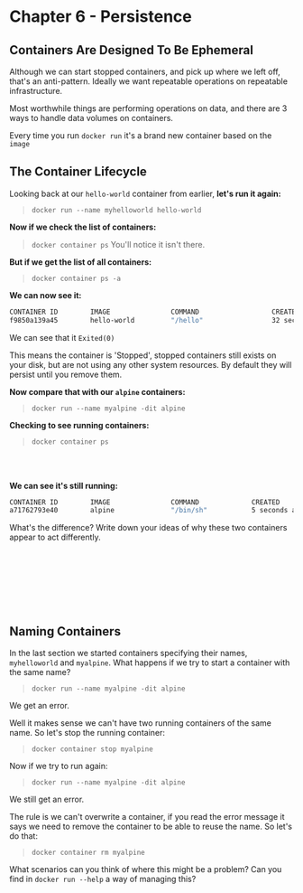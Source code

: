 # Chapter 6 - Persistence

## Containers Are Designed To Be Ephemeral

Although we can start stopped containers, and pick up where we left off, that's an anti-pattern. Ideally we want repeatable operations on repeatable infrastructure.

Most worthwhile things are performing operations on data, and there are 3 ways to handle data volumes on containers.

Every time you run `docker run` it's a brand new container based on the `image`

## The Container Lifecycle

Looking back at our `hello-world` container from earlier, **let's run it again:**

> `docker run --name myhelloworld hello-world`

**Now if we check the list of containers:**
> `docker container ps`
You'll notice it isn't there.

**But if we get the list of all containers:**
> `docker container ps -a`

**We can now see it:**

```bash
CONTAINER ID        IMAGE               COMMAND                  CREATED             STATUS                       PORTS               NAMES
f9850a139a45        hello-world         "/hello"                 32 seconds ago      Exited (0) 31 seconds ago                        myhelloworld
```

We can see that it `Exited(0)`

This means the container is 'Stopped', stopped containers still exists on your disk, but are not using any other system resources. By default they will persist until you remove them.

**Now compare that with our `alpine` containers:**
> `docker run --name myalpine -dit alpine`

**Checking to see running containers:**
> `docker container ps`

<br />
<br />

**We can see it's still running:**

```bash
CONTAINER ID        IMAGE               COMMAND             CREATED             STATUS              PORTS               NAMES
a71762793e40        alpine              "/bin/sh"           5 seconds ago       Up 4 seconds                            myalpine
```

What's the difference? Write down your ideas of why these two containers appear to act differently.

<br />
<br />
<br />
<br />
<br />
<br />

## Naming Containers

In the last section we started containers specifying their names, `myhelloworld` and `myalpine`. What happens if we try to start a container with the same name?

> `docker run --name myalpine -dit alpine`

We get an error.

Well it makes sense we can't have two running containers of the same name. So let's stop the running container:
> `docker container stop myalpine`

Now if we try to run again:
> `docker run --name myalpine -dit alpine`

We still get an error.

The rule is we can't overwrite a container, if you read the error message it says we need to remove the container to be able to reuse the name. So let's do that:
> `docker container rm myalpine`

What scenarios can you think of where this might be a problem? Can you find in `docker run --help` a way of managing this?
